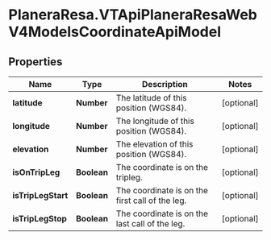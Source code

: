 # PlaneraResa.VTApiPlaneraResaWebV4ModelsCoordinateApiModel

## Properties

Name | Type | Description | Notes
------------ | ------------- | ------------- | -------------
**latitude** | **Number** | The latitude of this position (WGS84). | [optional] 
**longitude** | **Number** | The longitude of this position (WGS84). | [optional] 
**elevation** | **Number** | The elevation of this position (WGS84). | [optional] 
**isOnTripLeg** | **Boolean** | The coordinate is on the tripleg. | [optional] 
**isTripLegStart** | **Boolean** | The coordinate is on the first call of the leg. | [optional] 
**isTripLegStop** | **Boolean** | The coordinate is on the last call of the leg. | [optional] 


